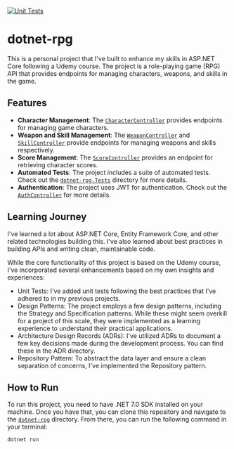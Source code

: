 [![Unit Tests](https://github.com/Marvan-T/dotnet-rpg/actions/workflows/dotnet.yml/badge.svg)](https://github.com/Marvan-T/dotnet-rpg/actions/workflows/dotnet.yml)

# dotnet-rpg

This is a personal project that I've built to enhance my skills in ASP.NET Core following a Udemy course. The project is a role-playing game (RPG) API that provides endpoints for managing characters, weapons, and skills in the game.

## Features

- **Character Management**: The [`CharacterController`](command:_github.copilot.openSymbolInFile?%5B%22dotnet-rpg%2FControllers%2FCharacterController.cs%22%2C%22CharacterController%22%5D "dotnet-rpg/Controllers/CharacterController.cs") provides endpoints for managing game characters.
- **Weapon and Skill Management**: The [`WeaponController`](command:_github.copilot.openSymbolInFile?%5B%22dotnet-rpg%2FControllers%2FWeaponController.cs%22%2C%22WeaponController%22%5D "dotnet-rpg/Controllers/WeaponController.cs") and [`SkillController`](command:_github.copilot.openSymbolInFile?%5B%22dotnet-rpg%2FControllers%2FSkillController.cs%22%2C%22SkillController%22%5D "dotnet-rpg/Controllers/SkillController.cs") provide endpoints for managing weapons and skills respectively.
- **Score Management**: The [`ScoreController`](command:_github.copilot.openSymbolInFile?%5B%22dotnet-rpg%2FControllers%2FScoreController.cs%22%2C%22ScoreController%22%5D "dotnet-rpg/Controllers/ScoreController.cs") provides an endpoint for retrieving character scores.
- **Automated Tests**: The project includes a suite of automated tests. Check out the [`dotnet-rpg.Tests`](command:_github.copilot.openRelativePath?%5B%22dotnet-rpg.Tests%22%5D "dotnet-rpg.Tests") directory for more details.
- **Authentication**: The project uses JWT for authentication. Check out the [`AuthController`](command:_github.copilot.openSymbolInFile?%5B%22dotnet-rpg%2FControllers%2FAuthController.cs%22%2C%22AuthController%22%5D "dotnet-rpg/Controllers/AuthController.cs") for more details.

## Learning Journey

I've learned a lot about ASP.NET Core, Entity Framework Core, and other related technologies building this. I've also learned about best practices in building APIs and writing clean, maintainable code.

While the core functionality of this project is based on the Udemy course, I've incorporated several enhancements based on my own insights and experiences:

- Unit Tests: I've added unit tests following the best practices that I've adhered to in my previous projects. 
- Design Patterns: The project employs a few design patterns, including the Strategy and Specification patterns. While these might seem overkill for a project of this scale, they were implemented as a learning experience to understand their practical applications.
- Architecture Design Records (ADRs): I've utilized ADRs to document a few key decisions made during the development process. You can find these in the ADR directory.
- Repository Pattern: To abstract the data layer and ensure a clean separation of concerns, I've implemented the Repository pattern.


## How to Run

To run this project, you need to have .NET 7.0 SDK installed on your machine. Once you have that, you can clone this repository and navigate to the [`dotnet-rpg`](command:_github.copilot.openRelativePath?%5B%22dotnet-rpg%22%5D "dotnet-rpg") directory. From there, you can run the following command in your terminal:

```sh
dotnet run
```

